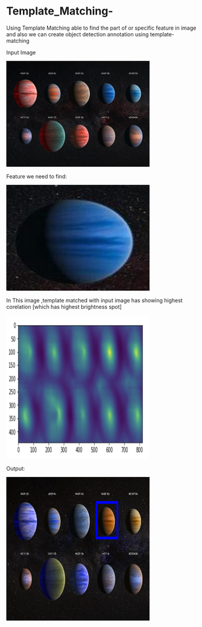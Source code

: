 # Template_Matching-

Using Template Matching able to find the part of or specific feature in image and also we can create object detection annotation using template-matching 

Input Image

<img src="./assets/b.jpg" width="380" height="280"/> 


Feature we need to find:

<img src="./assets/a.jpg" width="380" height="280"/> 

In This image ,template matched with input image has showing highest corelation [which has highest brightness spot]

<img src="./assets/intr.png" width="380" height="380"/>

Output:

<img src="./assets/result.png" width="380" height="380"/>
